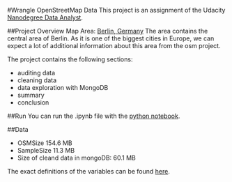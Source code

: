 #Wrangle OpenStreetMap Data
This project is an assignment of the Udacity [Nanodegree Data Analyst](https://www.udacity.com/course/data-analyst-nanodegree--nd002).

##Project Overview
Map Area: [Berlin, Germany](https://www.openstreetmap.org/#map=13/52.5180/13.4076)
The area contains the central area of Berlin. As it is one of the biggest cities in Europe, we can expect a lot of additional information about this area from the osm project.

The project contains the following sections:
- auditing data
- cleaning data
- data exploration with MongoDB
- summary
- conclusion

##Run
You can run the .ipynb file with the [python notebook](https://ipython.org/notebook.html).

##Data
  - OSMSize 154.6 MB
  - SampleSize 11.3 MB
  - Size of cleand data in mongoDB: 60.1 MB
  
The exact definitions of the variables can be found [here](https://wiki.openstreetmap.org/wiki/Main_Page).

